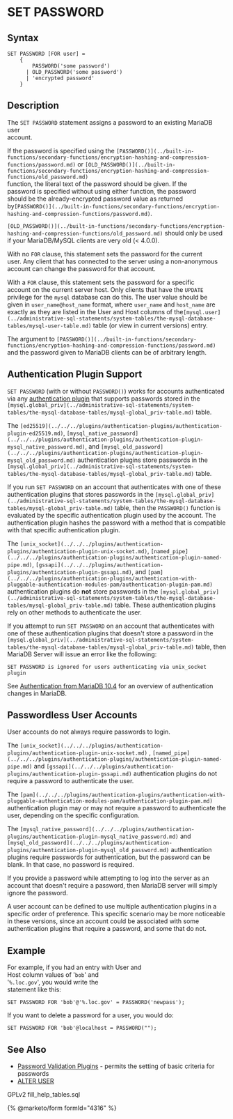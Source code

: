 # SET PASSWORD

## Syntax

```
SET PASSWORD [FOR user] =
    {
        PASSWORD('some password')
      | OLD_PASSWORD('some password')
      | 'encrypted password'
    }
```

## Description

The `SET PASSWORD` statement assigns a password to an existing MariaDB user\
account.

If the password is specified using the `[PASSWORD()](../built-in-functions/secondary-functions/encryption-hashing-and-compression-functions/password.md)` or `[OLD_PASSWORD()](../built-in-functions/secondary-functions/encryption-hashing-and-compression-functions/old_password.md)`\
function, the literal text of the password should be given. If the\
password is specified without using either function, the password\
should be the already-encrypted password value as returned by`[PASSWORD()](../built-in-functions/secondary-functions/encryption-hashing-and-compression-functions/password.md)`.

`[OLD_PASSWORD()](../built-in-functions/secondary-functions/encryption-hashing-and-compression-functions/old_password.md)` should only be used if your MariaDB/MySQL clients are very old (< 4.0.0).

With no `FOR` clause, this statement sets the password for the current\
user. Any client that has connected to the server using a non-anonymous\
account can change the password for that account.

With a `FOR` clause, this statement sets the password for a specific\
account on the current server host. Only clients that have the `UPDATE`\
privilege for the `mysql` database can do this. The user value should be\
given in `user_name@host_name` format, where `user_name` and `host_name` are\
exactly as they are listed in the User and Host columns of the`[mysql.user](../administrative-sql-statements/system-tables/the-mysql-database-tables/mysql-user-table.md)` table (or view in current versions) entry.

The argument to `[PASSWORD()](../built-in-functions/secondary-functions/encryption-hashing-and-compression-functions/password.md)` and the password given to MariaDB clients can be of arbitrary length.

## Authentication Plugin Support

`SET PASSWORD` (with or without `PASSWORD()`) works for accounts authenticated via any [authentication plugin](../../plugins/authentication-plugins/) that supports passwords stored in the `[mysql.global_priv](../administrative-sql-statements/system-tables/the-mysql-database-tables/mysql-global_priv-table.md)` table.

The `[ed25519](../../../plugins/authentication-plugins/authentication-plugin-ed25519.md)`, `[mysql_native_password](../../../plugins/authentication-plugins/authentication-plugin-mysql_native_password.md)`, and `[mysql_old_password](../../../plugins/authentication-plugins/authentication-plugin-mysql_old_password.md)` authentication plugins store passwords in the `[mysql.global_priv](../administrative-sql-statements/system-tables/the-mysql-database-tables/mysql-global_priv-table.md)` table.

If you run `SET PASSWORD` on an account that authenticates with one of these authentication plugins that stores passwords in the `[mysql.global_priv](../administrative-sql-statements/system-tables/the-mysql-database-tables/mysql-global_priv-table.md)` table, then the `PASSWORD()` function is evaluated by the specific authentication plugin used by the account. The authentication plugin hashes the password with a method that is compatible with that specific authentication plugin.

The `[unix_socket](../../../plugins/authentication-plugins/authentication-plugin-unix-socket.md)`, `[named_pipe](../../../plugins/authentication-plugins/authentication-plugin-named-pipe.md)`, `[gssapi](../../../plugins/authentication-plugins/authentication-plugin-gssapi.md)`, and `[pam](../../../plugins/authentication-plugins/authentication-with-pluggable-authentication-modules-pam/authentication-plugin-pam.md)` authentication plugins do **not** store passwords in the `[mysql.global_priv](../administrative-sql-statements/system-tables/the-mysql-database-tables/mysql-global_priv-table.md)` table. These authentication plugins rely on other methods to authenticate the user.

If you attempt to run `SET PASSWORD` on an account that authenticates with one of these authentication plugins that doesn't store a password in the `[mysql.global_priv](../administrative-sql-statements/system-tables/the-mysql-database-tables/mysql-global_priv-table.md)` table, then MariaDB Server will issue an error like the following:

```
SET PASSWORD is ignored for users authenticating via unix_socket plugin
```

See [Authentication from MariaDB 10.4](../../../security/user-account-management/authentication-from-mariadb-10-4.md) for an overview of authentication changes in MariaDB.

## Passwordless User Accounts

User accounts do not always require passwords to login.

The `[unix_socket](../../../plugins/authentication-plugins/authentication-plugin-unix-socket.md)` , `[named_pipe](../../../plugins/authentication-plugins/authentication-plugin-named-pipe.md)` and `[gssapi](../../../plugins/authentication-plugins/authentication-plugin-gssapi.md)` authentication plugins do not require a password to authenticate the user.

The `[pam](../../../plugins/authentication-plugins/authentication-with-pluggable-authentication-modules-pam/authentication-plugin-pam.md)` authentication plugin may or may not require a password to authenticate the user, depending on the specific configuration.

The `[mysql_native_password](../../../plugins/authentication-plugins/authentication-plugin-mysql_native_password.md)` and `[mysql_old_password](../../../plugins/authentication-plugins/authentication-plugin-mysql_old_password.md)` authentication plugins require passwords for authentication, but the password can be blank. In that case, no password is required.

If you provide a password while attempting to log into the server as an account that doesn't require a password, then MariaDB server will simply ignore the password.

A user account can be defined to use multiple authentication plugins in a specific order of preference. This specific scenario may be more noticeable in these versions, since an account could be associated with some authentication plugins that require a password, and some that do not.

## Example

For example, if you had an entry with User and\
Host column values of '`bob`' and\
'`%.loc.gov`', you would write the\
statement like this:

```
SET PASSWORD FOR 'bob'@'%.loc.gov' = PASSWORD('newpass');
```

If you want to delete a password for a user, you would do:

```
SET PASSWORD FOR 'bob'@localhost = PASSWORD("");
```

## See Also

* [Password Validation Plugins](../../plugins/password-validation-plugins/) - permits the setting of basic criteria for passwords
* [ALTER USER](alter-user.md)

GPLv2 fill\_help\_tables.sql

{% @marketo/form formId="4316" %}
